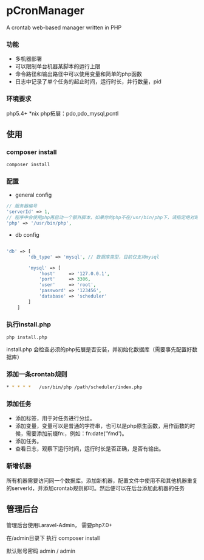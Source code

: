 # pCronManager
A crontab web-based manager written in PHP

### 功能
- 多机器部署
- 可以限制单台机器某脚本的运行上限
- 命令路径和输出路径中可以使用变量和简单的php函数
- 日志中记录了单个任务的起止时间，运行时长，并行数量，pid

### 环境要求
php5.4+
\*nix
php拓展：pdo,pdo_mysql,pcntl

## 使用
### composer install

```sh
composer install
```

### 配置
- general config
```php
// 服务器编号
'serverId' => 1,
// 程序中会使用php再启动一个额外脚本，如果你的php不在/usr/bin/php下，请指定绝对路径
'php' => '/usr/bin/php',

```
- db config
```php

'db' => [
		'db_type' => 'mysql', // 数据库类型，目前仅支持mysql

		'mysql' => [
			'host'     => '127.0.0.1',
			'port'     => 3306,
			'user'     => 'root',
			'password' => '123456',
			'database' => 'scheduler'
		]
	]

```

### 执行install.php

```
php install.php
```
install.php 会检查必须的php拓展是否安装，并初始化数据库（需要事先配置好数据库）

### 添加一条crontab规则
```sh
* * * * *   /usr/bin/php /path/scheduler/index.php
```
### 添加任务
- 添加标签，用于对任务进行分组。
- 添加变量，变量可以是普通的字符串，也可以是php原生函数，用作函数的时候，需要添加前缀fn:，例如：fn:date('Ymd')。
- 添加任务。
- 查看日志，观察下运行时间，运行时长是否正确，是否有输出。

### 新增机器
所有机器需要访问同一个数据库。添加新机器，配置文件中使用不和其他机器重复的serverId，并添加crontab规则即可。然后便可以在后台添加此机器的任务

## 管理后台

管理后台使用Laravel-Admin， 需要php7.0+

在/admin目录下 执行 composer install

默认账号密码 admin / admin